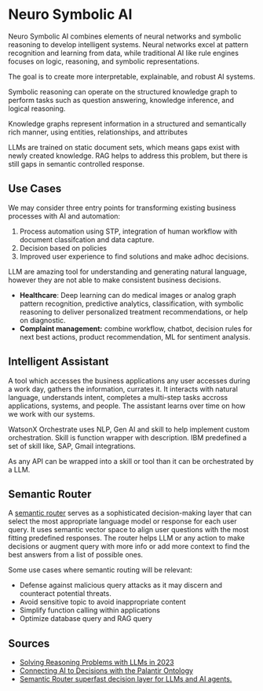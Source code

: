 # Neuro Symbolic AI

Neuro Symbolic AI combines elements of neural networks and symbolic reasoning to develop intelligent systems. Neural networks excel at pattern recognition and learning from data, while  traditional AI like rule engines focuses on logic, reasoning, and symbolic representations.

The goal is to create more interpretable, explainable, and robust AI systems.

Symbolic reasoning can operate on the structured knowledge graph to perform tasks such as question answering, knowledge inference, and logical reasoning.

Knowledge graphs represent information in a structured and semantically rich manner, using entities, relationships, and attributes

LLMs are trained on static document sets, which means gaps exist with newly created knowledge. RAG helps to address this problem, but there is still gaps in semantic controlled response.

## Use Cases

We may consider three entry points for transforming existing business processes with AI and automation: 

1. Process automation using STP, integration of human workflow with document classifcation and data capture.
1. Decision based on policies
1. Improved user experience to find solutions and make adhoc decisions.

LLM are amazing tool for understanding and  generating natural language, however they are not able to make consistent business decisions. 

* **Healthcare**: Deep learning can do medical images or analog graph pattern recognition, predictive analytics, classification, with symbolic reasoning to deliver personalized treatment recommendations, or help on diagnostic.
* **Complaint management:** combine workflow, chatbot, decision rules for next best actions, product recommendation, ML for sentiment analysis. 

## Intelligent Assistant

A tool which accesses the business applications any user accesses during a work day, gathers the information, currates it. It interacts with natural language, understands intent, completes a multi-step tasks accross applications, systems, and people. The assistant learns over time on how we work with our systems.

WatsonX Orchestrate uses NLP, Gen AI and skill to help implement custom orchestration. Skill is function wrapper with description. IBM predefined a set of skill like, SAP, Gmail integrations.

As any API can be wrapped into a skill or tool than it can be orchestrated by a LLM. 

## Semantic Router

A [semantic router](https://github.com/aurelio-labs/semantic-router) serves as a sophisticated decision-making layer that can select the most appropriate language model or response for each user query. It uses semantic vector space to align user questions with the most fitting predefined responses. The router helps LLM or any action to make decisions or augment query with more info or add more context to find the best answers from a list of possible ones.

Some use cases where semantic routing will be relevant:

* Defense against malicious query attacks as it may discern and counteract potential threats.
* Avoid sensitive topic to avoid inappropriate content
* Simplify function calling within applications
* Optimize database query and RAG query

## Sources

* [Solving Reasoning Problems with LLMs in 2023](https://towardsdatascience.com/solving-reasoning-problems-with-llms-in-2023-6643bdfd606d)
* [Connecting AI to Decisions with the Palantir Ontology](https://blog.palantir.com/connecting-ai-to-decisions-with-the-palantir-ontology-c73f7b0a1a72?gi=b4f8020a603a)
* [Semantic Router superfast decision layer for LLMs and AI agents.](https://www.geeky-gadgets.com/semantic-router-superfast-decision-layer-for-llms-and-ai-agents/)